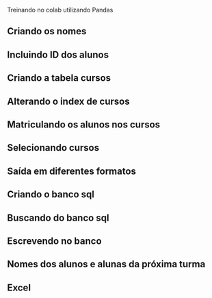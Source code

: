 Treinando no colab utilizando Pandas
## Criando os nomes
## Incluindo ID dos alunos
## Criando a tabela cursos
## Alterando o index de cursos
## Matriculando os alunos nos cursos
## Selecionando cursos
## Saída em diferentes formatos
## Criando o banco sql
## Buscando do banco sql
## Escrevendo no banco
## Nomes dos alunos e alunas da próxima turma
## Excel
